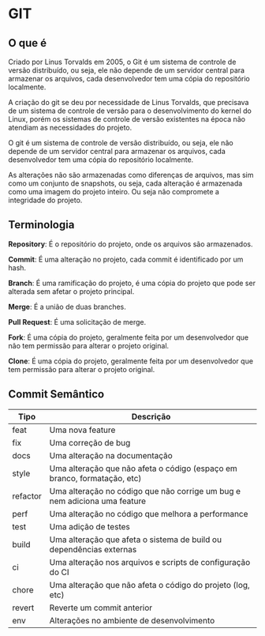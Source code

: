# GIT

## O que é

Criado por Linus Torvalds em 2005, o Git é um sistema de controle de versão distribuído, ou seja, ele não depende de um servidor central para armazenar os arquivos, cada desenvolvedor tem uma cópia do repositório localmente.

A criação do git se deu por necessidade de Linus Torvalds, que precisava de um sistema de controle de versão para o desenvolvimento do kernel do Linux, porém os sistemas de controle de versão existentes na época não atendiam as necessidades do projeto.

O git é um sistema de controle de versão distribuído, ou seja, ele não depende de um servidor central para armazenar os arquivos, cada desenvolvedor tem uma cópia do repositório localmente.

As alterações não são armazenadas como diferenças de arquivos, mas sim como um conjunto de snapshots, ou seja, cada alteração é armazenada como uma imagem do projeto inteiro. Ou seja não compromete a integridade do projeto.

## Terminologia

**Repository**: É o repositório do projeto, onde os arquivos são armazenados.

**Commit**: É uma alteração no projeto, cada commit é identificado por um hash.

**Branch**: É uma ramificação do projeto, é uma cópia do projeto que pode ser alterada sem afetar o projeto principal.

**Merge**: É a união de duas branches.

**Pull Request**: É uma solicitação de merge.

**Fork**: É uma cópia do projeto, geralmente feita por um desenvolvedor que não tem permissão para alterar o projeto original.

**Clone**: É uma cópia do projeto, geralmente feita por um desenvolvedor que tem permissão para alterar o projeto original.
## Commit Semântico

| Tipo | Descrição |
| --- | --- |
| feat | Uma nova feature |
| fix | Uma correção de bug |
| docs | Uma alteração na documentação |
| style | Uma alteração que não afeta o código (espaço em branco, formatação, etc) |
| refactor | Uma alteração no código que não corrige um bug e nem adiciona uma feature |
| perf | Uma alteração no código que melhora a performance |
| test | Uma adição de testes |
| build | Uma alteração que afeta o sistema de build ou dependências externas |
| ci | Uma alteração nos arquivos e scripts de configuração do CI |
| chore | Uma alteração que não afeta o código do projeto (log, etc) |
| revert | Reverte um commit anterior |
| env | Alterações no ambiente de desenvolvimento |



